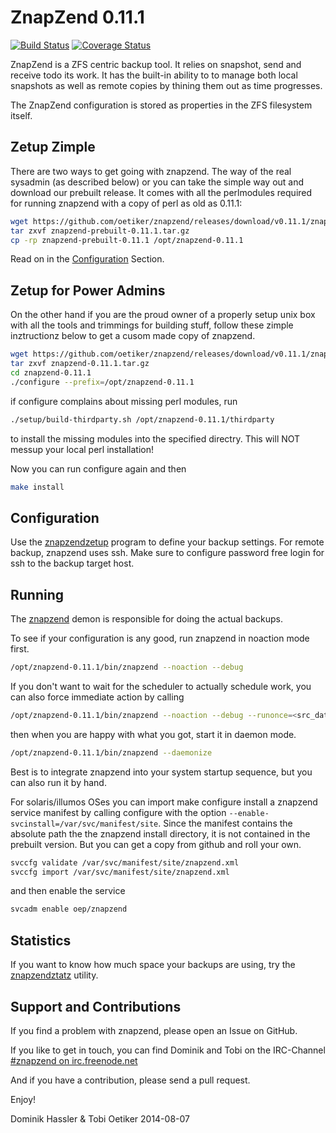 ZnapZend 0.11.1
===============

[![Build Status](https://travis-ci.org/oetiker/znapzend.svg?branch=master)](https://travis-ci.org/oetiker/znapzend)
[![Coverage Status](https://img.shields.io/coveralls/oetiker/znapzend.svg)](https://coveralls.io/r/oetiker/znapzend?branch=master)

ZnapZend is a ZFS centric backup tool. It relies on snapshot, send and
receive todo its work. It has the built-in ability to to manage both local
snapshots as well as remote copies by thining them out as time progresses.

The ZnapZend configuration is stored as properties in the ZFS filesystem
itself.

Zetup Zimple
------------

There are two ways to get going with znapzend. The way of the real sysadmin
(as described below) or you can take the simple way out and download our
prebuilt release.  It comes with all the perlmodules required for running
znapzend with a copy of perl as old as 0.11.1:

```sh
wget https://github.com/oetiker/znapzend/releases/download/v0.11.1/znapzend-prebuilt-0.11.1.tar.gz
tar zxvf znapzend-prebuilt-0.11.1.tar.gz
cp -rp znapzend-prebuilt-0.11.1 /opt/znapzend-0.11.1
```

Read on in the [Configuration](#configuration) Section.

Zetup for Power Admins
----------------------

On the other hand if you are the proud owner of a properly setup unix box
with all the tools and trimmings for building stuff, follow these zimple
inztructionz below to get a cusom made copy of znapzend.

```sh
wget https://github.com/oetiker/znapzend/releases/download/v0.11.1/znapzend-0.11.1.tar.gz
tar zxvf znapzend-0.11.1.tar.gz
cd znapzend-0.11.1
./configure --prefix=/opt/znapzend-0.11.1
```
if configure complains about missing perl modules, run

```sh
./setup/build-thirdparty.sh /opt/znapzend-0.11.1/thirdparty
```

to install the missing modules into the specified directry. This will NOT messup your local perl installation!

Now you can run configure again and then

```sh
make install
```

Configuration
-------------

Use the [znapzendzetup](doc/znapzendzetup.pod) program to define your backup settings. For remote backup, znapzend uses ssh.
Make sure to configure password free login for ssh to the backup target host.

Running
-------

The [znapzend](doc/znapzend.pod) demon is responsible for doing the actual backups. 

To see if your configuration is any good, run znapzend in noaction mode first.

```sh
/opt/znapzend-0.11.1/bin/znapzend --noaction --debug
```

If you don't want to wait for the scheduler to actually schedule work, you can also force immediate action by calling

```sh
/opt/znapzend-0.11.1/bin/znapzend --noaction --debug --runonce=<src_dataset>
``` 

then when you are happy with what you got, start it in daemon mode.

```sh
/opt/znapzend-0.11.1/bin/znapzend --daemonize
```
 
Best is to integrate znapzend into your system startup sequence, but you can also
run it by hand.

For solaris/illumos OSes you can import make configure install a znapzend
service manifest by calling configure with the option
```--enable-svcinstall=/var/svc/manifest/site```.  Since the manifest
contains the absolute path the the znapzend install directory, it is not
contained in the prebuilt version.  But you can get a copy from github and
roll your own.

```sh
svccfg validate /var/svc/manifest/site/znapzend.xml
svccfg import /var/svc/manifest/site/znapzend.xml
```

and then enable the service 

```sh
svcadm enable oep/znapzend
```

Statistics
----------

If you want to know how much space your backups are using, try the
[znapzendztatz](doc/znapzendztatz.pod) utility.

Support and Contributions
-------------------------
If you find a problem with znapzend, please open an Issue on GitHub.

If you like to get in touch, you can find Dominik and Tobi on the IRC-Channel [#znapzend on irc.freenode.net](irc://irc.freenode.net/#znapzend)

And if you have a contribution, please send a pull request.

Enjoy!

Dominik Hassler & Tobi Oetiker
2014-08-07
